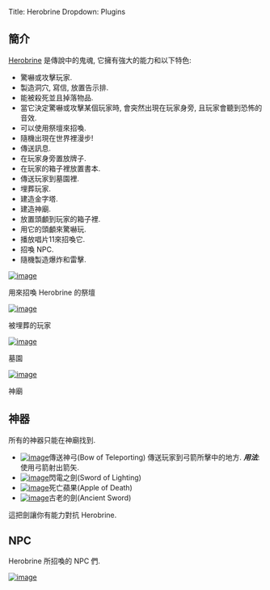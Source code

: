 Title: Herobrine
Dropdown: Plugins

## 簡介
[Herobrine][] 是傳說中的鬼魂, 它擁有強大的能力和以下特色:

* 驚嚇或攻擊玩家.
* 製造洞穴, 寫信, 放置告示排.
* 能被殺死並且掉落物品.
* 當它決定驚嚇或攻擊某個玩家時, 會突然出現在玩家身旁, 且玩家會聽到恐怖的音效.
* 可以使用祭壇來招喚.
* 隨機出現在世界裡漫步!
* 傳送訊息.
* 在玩家身旁置放牌子.
* 在玩家的箱子裡放置書本.
* 傳送玩家到墓園裡.
* 埋葬玩家.
* 建造金字塔.
* 建造神廟.
* 放置頭顱到玩家的箱子裡.
* 用它的頭顱來驚嚇玩.
* 播放唱片11來招喚它.
* 招喚 NPC.
* 隨機製造爆炸和雷擊.


[![image][0]][0]

用來招喚 Herobrine 的祭壇

[![image][1]][1]

被埋葬的玩家

[![image][2]][2]

墓園

[![image][3]][3]

神廟

## 神器
所有的神器只能在神廟找到.

* [![image][4]][4]傳送神弓(Bow of Teleporting)
傳送玩家到弓箭所擊中的地方. ***用法***: 使用弓箭射出箭矢.
* [![image][5]][5]閃電之劍(Sword of Lighting)
* [![image][6]][6]死亡蘋果(Apple of Death)
* [![image][7]][7]古老的劍(Ancient Sword)

這把劍讓你有能力對抗 Herobrine.

## NPC
Herobrine 所招喚的 NPC 們.

[![image][8]][8]

  [Herobrine]: http://minecraft-zh.gamepedia.com/index.php?title=Herobrine&variant=zh-tw
  [0]: {filename}../images/herobrine/2012-10-13_14.52.14.png
  [1]: {filename}../images/herobrine/bury_player.png
  [2]: {filename}../images/herobrine/graveyard_world.png
  [3]: {filename}../images/herobrine/herobrine_temple.png
  [4]: {filename}../images/herobrine/bow.png
  [5]: {filename}../images/herobrine/sword.png
  [6]: {filename}../images/herobrine/apple.png
  [7]: {filename}../images/herobrine/ancient_sword.png
  [8]: {filename}../images/herobrine/herobrineai_npcs.png
